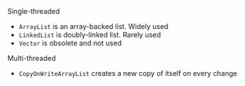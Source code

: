 
Single-threaded
- `ArrayList` is an array-backed list. Widely used
- `LinkedList` is doubly-linked list. Rarely used
- `Vector` is obsolete and not used

Multi-threaded
- `CopyOnWriteArrayList` creates a new copy of itself on every change

